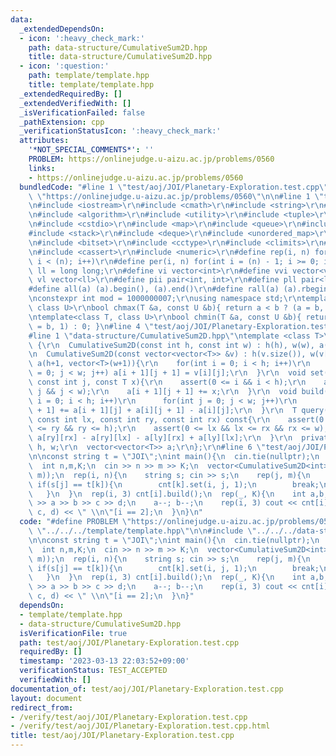 ```yaml
---
data:
  _extendedDependsOn:
  - icon: ':heavy_check_mark:'
    path: data-structure/CumulativeSum2D.hpp
    title: data-structure/CumulativeSum2D.hpp
  - icon: ':question:'
    path: template/template.hpp
    title: template/template.hpp
  _extendedRequiredBy: []
  _extendedVerifiedWith: []
  _isVerificationFailed: false
  _pathExtension: cpp
  _verificationStatusIcon: ':heavy_check_mark:'
  attributes:
    '*NOT_SPECIAL_COMMENTS*': ''
    PROBLEM: https://onlinejudge.u-aizu.ac.jp/problems/0560
    links:
    - https://onlinejudge.u-aizu.ac.jp/problems/0560
  bundledCode: "#line 1 \"test/aoj/JOI/Planetary-Exploration.test.cpp\"\n#define PROBLEM\
    \ \"https://onlinejudge.u-aizu.ac.jp/problems/0560\"\n\n#line 1 \"template/template.hpp\"\
    \n#include <iostream>\r\n#include <cmath>\r\n#include <string>\r\n#include <vector>\r\
    \n#include <algorithm>\r\n#include <utility>\r\n#include <tuple>\r\n#include <cstdint>\r\
    \n#include <cstdio>\r\n#include <map>\r\n#include <queue>\r\n#include <set>\r\n\
    #include <stack>\r\n#include <deque>\r\n#include <unordered_map>\r\n#include <unordered_set>\r\
    \n#include <bitset>\r\n#include <cctype>\r\n#include <climits>\r\n#include <functional>\r\
    \n#include <cassert>\r\n#include <numeric>\r\n#define rep(i, n) for(int i = 0;\
    \ i < (n); i++)\r\n#define per(i, n) for(int i = (n) - 1; i >= 0; i--)\r\nusing\
    \ ll = long long;\r\n#define vi vector<int>\r\n#define vvi vector<vi>\r\n#define\
    \ vl vector<ll>\r\n#define pii pair<int, int>\r\n#define pll pair<ll, ll>\r\n\
    #define all(a) (a).begin(), (a).end()\r\n#define rall(a) (a).rbegin(), (a).rend()\r\
    \nconstexpr int mod = 1000000007;\r\nusing namespace std;\r\ntemplate<class T,\
    \ class U>\r\nbool chmax(T &a, const U &b){ return a < b ? (a = b, 1) : 0; }\r\
    \ntemplate<class T, class U>\r\nbool chmin(T &a, const U &b){ return a > b ? (a\
    \ = b, 1) : 0; }\n#line 4 \"test/aoj/JOI/Planetary-Exploration.test.cpp\"\n\n\
    #line 1 \"data-structure/CumulativeSum2D.hpp\"\ntemplate <class T>\r\nstruct CumulativeSum2D\
    \ {\r\n  CumulativeSum2D(const int h, const int w) : h(h), w(w), a(h+1, vector<T>(w+1)){}\r\
    \n  CumulativeSum2D(const vector<vector<T>> &v) : h(v.size()), w(v[0].size()),\
    \ a(h+1, vector<T>(w+1)){\r\n    for(int i = 0; i < h; i++)\r\n      for(int j\
    \ = 0; j < w; j++) a[i + 1][j + 1] = v[i][j];\r\n  }\r\n  void set(const int i,\
    \ const int j, const T x){\r\n    assert(0 <= i && i < h);\r\n    assert(0 <=\
    \ j && j < w);\r\n    a[i + 1][j + 1] += x;\r\n  }\r\n  void build(){\r\n    for(int\
    \ i = 0; i < h; i++)\r\n      for(int j = 0; j < w; j++)\r\n        a[i + 1][j\
    \ + 1] += a[i + 1][j] + a[i][j + 1] - a[i][j];\r\n  }\r\n  T query(const int ly,\
    \ const int lx, const int ry, const int rx) const{\r\n    assert(0 <= ly && ly\
    \ <= ry && ry <= h);\r\n    assert(0 <= lx && lx <= rx && rx <= w);\r\n    return\
    \ a[ry][rx] - a[ry][lx] - a[ly][rx] + a[ly][lx];\r\n  }\r\n  private:\r\n  int\
    \ h, w;\r\n  vector<vector<T>> a;\r\n};\r\n#line 6 \"test/aoj/JOI/Planetary-Exploration.test.cpp\"\
    \n\nconst string t = \"JOI\";\nint main(){\n  cin.tie(nullptr);\n  ios::sync_with_stdio(false);\n\
    \  int n,m,K;\n  cin >> n >> m >> K;\n  vector<CumulativeSum2D<int>> cnt(3, CumulativeSum2D<int>(n,\
    \ m));\n  rep(i, n){\n    string s; cin >> s;\n    rep(j, m){\n      rep(k, 3)\
    \ if(s[j] == t[k]){\n        cnt[k].set(i, j, 1);\n        break;\n      }\n \
    \   }\n  }\n  rep(i, 3) cnt[i].build();\n  rep(_, K){\n    int a,b,c,d;\n    cin\
    \ >> a >> b >> c >> d;\n    a--; b--;\n    rep(i, 3) cout << cnt[i].query(a, b,\
    \ c, d) << \" \\n\"[i == 2];\n  }\n}\n"
  code: "#define PROBLEM \"https://onlinejudge.u-aizu.ac.jp/problems/0560\"\n\n#include\
    \ \"../../../template/template.hpp\"\n\n#include \"../../../data-structure/CumulativeSum2D.hpp\"\
    \n\nconst string t = \"JOI\";\nint main(){\n  cin.tie(nullptr);\n  ios::sync_with_stdio(false);\n\
    \  int n,m,K;\n  cin >> n >> m >> K;\n  vector<CumulativeSum2D<int>> cnt(3, CumulativeSum2D<int>(n,\
    \ m));\n  rep(i, n){\n    string s; cin >> s;\n    rep(j, m){\n      rep(k, 3)\
    \ if(s[j] == t[k]){\n        cnt[k].set(i, j, 1);\n        break;\n      }\n \
    \   }\n  }\n  rep(i, 3) cnt[i].build();\n  rep(_, K){\n    int a,b,c,d;\n    cin\
    \ >> a >> b >> c >> d;\n    a--; b--;\n    rep(i, 3) cout << cnt[i].query(a, b,\
    \ c, d) << \" \\n\"[i == 2];\n  }\n}"
  dependsOn:
  - template/template.hpp
  - data-structure/CumulativeSum2D.hpp
  isVerificationFile: true
  path: test/aoj/JOI/Planetary-Exploration.test.cpp
  requiredBy: []
  timestamp: '2023-03-13 22:03:52+09:00'
  verificationStatus: TEST_ACCEPTED
  verifiedWith: []
documentation_of: test/aoj/JOI/Planetary-Exploration.test.cpp
layout: document
redirect_from:
- /verify/test/aoj/JOI/Planetary-Exploration.test.cpp
- /verify/test/aoj/JOI/Planetary-Exploration.test.cpp.html
title: test/aoj/JOI/Planetary-Exploration.test.cpp
---
```

